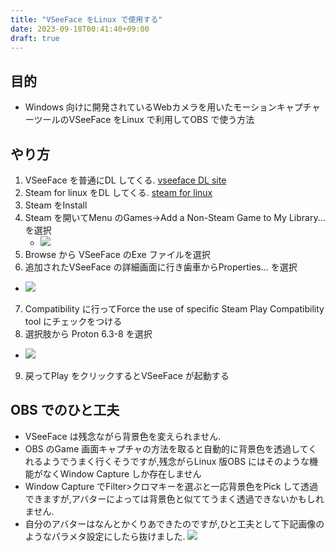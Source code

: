 ```yaml
---
title: "VSeeFace をLinux で使用する"
date: 2023-09-18T00:41:40+09:00
draft: true
---
```


## 目的
* Windows 向けに開発されているWebカメラを用いたモーションキャプチャーツールのVSeeFace をLinux で利用してOBS で使う方法

## やり方
1. VSeeFace を普通にDL してくる. [vseeface DL site](https://www.vseeface.icu/)
 2. Steam for linux をDL してくる. [steam for linux](https://store.steampowered.com/)
 3. Steam をInstall
 4. Steam を開いてMenu のGames→Add a Non-Steam Game to My Library... を選択
    * ![](https://imagedelivery.net/TzzMDnIynS-86GWMogqUcw/bf587040-055c-4cd0-5c0e-3f0e33c87600/public)
 5. Browse から VSeeFace のExe ファイルを選択
 6. 追加されたVSeeFace の詳細画面に行き歯車からProperties... を選択
   * ![](https://imagedelivery.net/TzzMDnIynS-86GWMogqUcw/5eb2bf7e-bbfc-48cd-ec9f-1d3821110d00/public)
 7. Compatibility に行ってForce the use of specific Steam Play Compatibility tool にチェックをつける
 8. 選択肢から Proton 6.3-8 を選択
   * ![](https://imagedelivery.net/TzzMDnIynS-86GWMogqUcw/eb7e29fa-f429-4bc4-1cd2-7238a36c8100/public)
 9.  戻ってPlay をクリックするとVSeeFace が起動する

## OBS でのひと工夫
* VSeeFace は残念ながら背景色を変えられません.
* OBS のGame 画面キャプチャの方法を取ると自動的に背景色を透過してくれるようでうまく行くそうですが,残念がらLinux 版OBS にはそのような機能がなくWindow Capture しか存在しません
* Window Capture でFilter>クロマキーを選ぶと一応背景色をPick して透過できますが,アバターによっては背景色と似ててうまく透過できないかもしれません.
* 自分のアバターはなんとかくりあできたのですが,ひと工夫として下記画像のようなパラメタ設定にしたら抜けました.
![](https://imagedelivery.net/TzzMDnIynS-86GWMogqUcw/bdf5b6f2-c9a0-4ee0-fdc5-3193f3188800/public)

